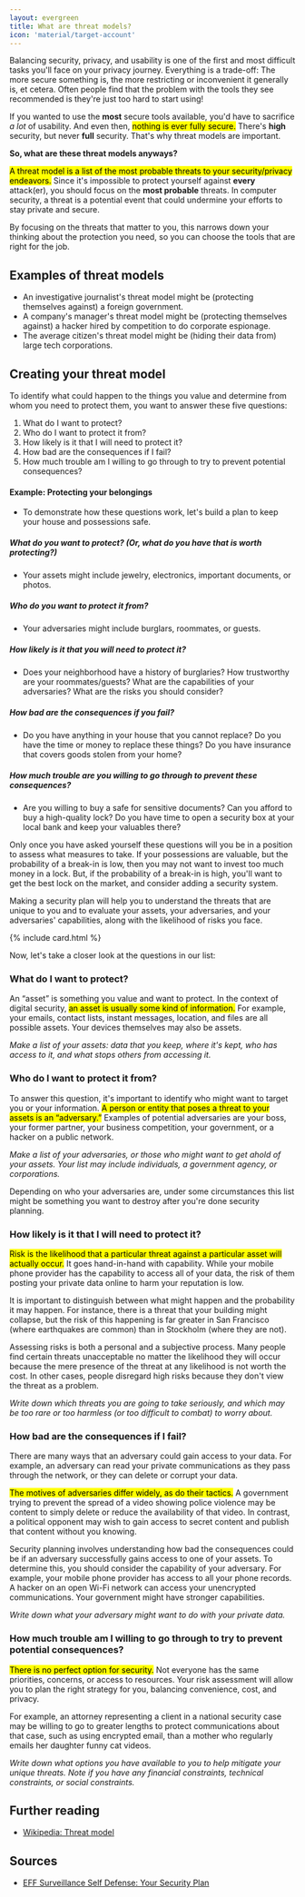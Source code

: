 ```yaml
---
layout: evergreen
title: What are threat models?
icon: 'material/target-account'
---
```


Balancing security, privacy, and usability is one of the first and most difficult tasks you'll face on your privacy journey. Everything is a trade-off: The more secure something is, the more restricting or inconvenient it generally is, et cetera. Often people find that the problem with the tools they see recommended is they're just too hard to start using!

If you wanted to use the **most** secure tools available, you'd have to sacrifice _a lot_ of usability. And even then, <mark>nothing is ever fully secure.</mark> There's **high** security, but never **full** security. That's why threat models are important.

**So, what are these threat models anyways?**

<mark>A threat model is a list of the most probable threats to your security/privacy endeavors.</mark> Since it's impossible to protect yourself against **every** attack(er), you should focus on the **most probable** threats. In computer security, a threat is a potential event that could undermine your efforts to stay private and secure.

By focusing on the threats that matter to you, this narrows down your thinking about the protection you need, so you can choose the tools that are right for the job.

Examples of threat models
-------------------------

 * An investigative journalist's threat model might be <span class="text-muted">(protecting themselves against)</span> a foreign government.
 * A company's manager's threat model might be <span class="text-muted">(protecting themselves against)</span> a hacker hired by competition to do corporate espionage.
 * The average citizen's threat model might be <span class="text-muted">(hiding their data from)</span> large tech corporations.

Creating your threat model
--------------------------

To identify what could happen to the things you value and determine from whom you need to protect them, you want to answer these five questions:

1.  What do I want to protect?
2.  Who do I want to protect it from?
3.  How likely is it that I will need to protect it?
4.  How bad are the consequences if I fail?
5.  How much trouble am I willing to go through to try to prevent potential consequences?

#### Example: Protecting your belongings
 * To demonstrate how these questions work, let's build a plan to keep your house and possessions safe.

##### What do you want to protect? (Or, _what do you have that is worth protecting?_)
 * Your assets might include jewelry, electronics, important documents, or photos.

##### Who do you want to protect it from?
 * Your adversaries might include burglars, roommates, or guests.

##### How likely is it that you will need to protect it?
 * Does your neighborhood have a history of burglaries? How trustworthy are your roommates/guests? What are the capabilities of your adversaries? What are the risks you should consider?

##### How bad are the consequences if you fail?
 * Do you have anything in your house that you cannot replace? Do you have the time or money to replace these things? Do you have insurance that covers goods stolen from your home?

##### How much trouble are you willing to go through to prevent these consequences?
 * Are you willing to buy a safe for sensitive documents? Can you afford to buy a high-quality lock? Do you have time to open a security box at your local bank and keep your valuables there?

Only once you have asked yourself these questions will you be in a position to assess what measures to take. If your possessions are valuable, but the probability of a break-in is low, then you may not want to invest too much money in a lock. But, if the probability of a break-in is high, you'll want to get the best lock on the market, and consider adding a security system.

Making a security plan will help you to understand the threats that are unique to you and to evaluate your assets, your adversaries, and your adversaries' capabilities, along with the likelihood of risks you face.

{% include card.html %}

Now, let's take a closer look at the questions in our list:

### What do I want to protect?
An “asset” is something you value and want to protect. In the context of digital security, <mark>an asset is usually some kind of information.</mark> For example, your emails, contact lists, instant messages, location, and files are all possible assets. Your devices themselves may also be assets.

_Make a list of your assets: data that you keep, where it's kept, who has access to it, and what stops others from accessing it._

### Who do I want to protect it from?
To answer this question, it's important to identify who might want to target you or your information. <mark>A person or entity that poses a threat to your assets is an “adversary.”</mark> Examples of potential adversaries are your boss, your former partner, your business competition, your government, or a hacker on a public network.

_Make a list of your adversaries, or those who might want to get ahold of your assets. Your list may include individuals, a government agency, or corporations._

Depending on who your adversaries are, under some circumstances this list might be something you want to destroy after you're done security planning.

### How likely is it that I will need to protect it?
<mark>Risk is the likelihood that a particular threat against a particular asset will actually occur.</mark> It goes hand-in-hand with capability. While your mobile phone provider has the capability to access all of your data, the risk of them posting your private data online to harm your reputation is low.

It is important to distinguish between what might happen and the probability it may happen. For instance, there is a threat that your building might collapse, but the risk of this happening is far greater in San Francisco (where earthquakes are common) than in Stockholm (where they are not).

Assessing risks is both a personal and a subjective process. Many people find certain threats unacceptable no matter the likelihood they will occur because the mere presence of the threat at any likelihood is not worth the cost. In other cases, people disregard high risks because they don't view the threat as a problem.

_Write down which threats you are going to take seriously, and which may be too rare or too harmless (or too difficult to combat) to worry about._

### How bad are the consequences if I fail?
There are many ways that an adversary could gain access to your data. For example, an adversary can read your private communications as they pass through the network, or they can delete or corrupt your data.

<mark>The motives of adversaries differ widely, as do their tactics.</mark> A government trying to prevent the spread of a video showing police violence may be content to simply delete or reduce the availability of that video. In contrast, a political opponent may wish to gain access to secret content and publish that content without you knowing.

Security planning involves understanding how bad the consequences could be if an adversary successfully gains access to one of your assets. To determine this, you should consider the capability of your adversary. For example, your mobile phone provider has access to all your phone records. A hacker on an open Wi-Fi network can access your unencrypted communications. Your government might have stronger capabilities.

_Write down what your adversary might want to do with your private data._

### How much trouble am I willing to go through to try to prevent potential consequences?
<mark>There is no perfect option for security.</mark> Not everyone has the same priorities, concerns, or access to resources. Your risk assessment will allow you to plan the right strategy for you, balancing convenience, cost, and privacy.

For example, an attorney representing a client in a national security case may be willing to go to greater lengths to protect communications about that case, such as using encrypted email, than a mother who regularly emails her daughter funny cat videos.

_Write down what options you have available to you to help mitigate your unique threats. Note if you have any financial constraints, technical constraints, or social constraints._

<div class="row">
  <div class="col-12 col-lg-6">
    <h2>Further reading</h2>
    <ul>
      <li><a href="https://en.wikipedia.org/wiki/Threat_model">Wikipedia: Threat model</a></li>
    </ul>
  </div>
  <div class="col-12 col-lg-6">
    <h2>Sources</h2>
    <ul>
      <li><a href="https://ssd.eff.org/en/module/your-security-plan">EFF Surveillance Self Defense: Your Security Plan</a></li>
    </ul>
  </div>
</div>
